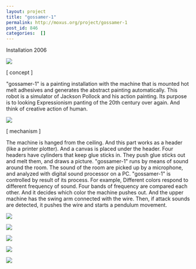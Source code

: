 ```yaml
---
layout: project
title: "gossamer-1"
permalink: http://moxus.org/project/gossamer-1
post_id: 846
categories:  []
---
```


Installation 2006


![](/images/project/go01.jpg)

[ concept ]

"gossamer-1" is a painting installation with the machine that is mounted hot melt adhesives and generates the abstract painting automatically.
This robot is a simulator of Jackson Pollock and his action painting. Its purpose is to looking Expressionism panting of the 20th century over again. And think of creative action of human.

![](/images/project/go_setting.jpg)

[ mechanism ]

The machine is hanged from the ceiling. And this part works as a header (like a printer plotter). And a canvas is placed under the header. Four headers have cylinders that keep glue sticks in. They push glue sticks out and melt them, and draws a picture.
"gossamer-1" runs by means of sound around the room. The sound of the room are picked up by a microphone, and analyzed with digital sound processor on a PC. "gossamer-1" is controlled by result of its process.
For example, Different colors respond to different frequency of sound. Four bands of frequency are compared each other. And it decides which color the machine pushes out.
And the upper machine has the swing arm connected with the wire. Then, if attack sounds are detected, it pushes the wire and starts a pendulum movement.


![](/images/project/chi00.jpg)

![](/images/project/chi-n03.jpg)

![](/images/project/go02.jpg)

![](/images/project/go06.jpg)

![](/images/project/go03.jpg)